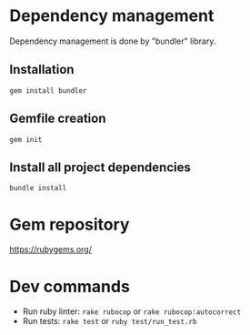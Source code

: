 # Dependency management

Dependency management is done by "bundler" library.

Installation 
---
```
gem install bundler
```

Gemfile creation
---

```
gem init
```

Install all project dependencies
---
```
bundle install
```

# Gem repository
https://rubygems.org/

# Dev commands
- Run ruby linter: `rake rubocop` or `rake rubocop:autocorrect`
- Run tests: `rake test` or `ruby test/run_test.rb`
